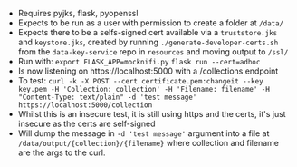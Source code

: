 * Requires pyjks, flask, pyopenssl
* Expects to be run as a user with permission to create a folder at `/data/`
* Expects there to be a selfs-signed cert available via a `truststore.jks` and `keystore.jks`, created by running `./generate-developer-certs.sh` from the `data-key-service` repo in `resources` and moving output to `/ssl/`
* Run with:
  `export FLASK_APP=mocknifi.py`
  `flask run --cert=adhoc`
* Is now listening on https://localhost:5000 with a /collections endpoint
* To test:
  `curl -k -X POST --cert certificate.pem:changeit --key key.pem -H 'Collection: collection' -H 'Filename: filename' -H "Content-Type: text/plain" -d 'test message' https://localhost:5000/collection`
* Whilst this is an insecure test, it is still using https and the certs, it's just insecure as the certs are self-signed
* Will dump the message in `-d 'test message'` argument into a file at `/data/output/{collection}/{filename}` where collection and filename are the args to the curl.